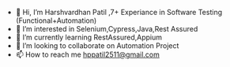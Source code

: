 - 👋 Hi, I’m Harshvardhan Patil ,7+ Experiance in Software Testing (Functional+Automation)
- 👀 I’m interested in Selenium,Cypress,Java,Rest Assured
- 🌱 I’m currently learning RestAssured,Appium
- 💞️ I’m looking to collaborate on Automation Project
- 📫 How to reach me hppatil2511@gmail.com

<!---
hppatil2511/hppatil2511 is a ✨ special ✨ repository because its `README.md` (this file) appears on your GitHub profile.
You can click the Preview link to take a look at your changes.
--->
